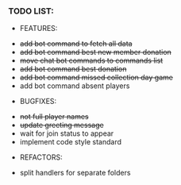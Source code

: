 ### TODO LIST:
- FEATURES:
* ~~add bot command to fetch all data~~
* ~~add bot command best new member donation~~
* ~~move chat bot commands to commands list~~
* ~~add bot command best donation~~
* ~~add bot command missed collection day game~~
* add bot command absent players 


- BUGFIXES:
* ~~not full player names~~
* ~~update greeting message~~ 
* wait for join status to appear
* implement code style standard

- REFACTORS:
* split handlers for separate folders
